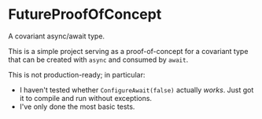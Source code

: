 # FutureProofOfConcept

A covariant async/await type.

This is a simple project serving as a proof-of-concept for a covariant type that can be created with `async` and consumed by `await`.

This is not production-ready; in particular:

- I haven't tested whether `ConfigureAwait(false)` actually *works*. Just got it to compile and run without exceptions.
- I've only done the most basic tests.
